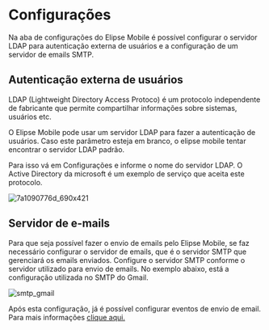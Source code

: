 # Configurações

Na aba de configurações do Elipse Mobile é possível configurar o servidor LDAP para autenticação externa de usuários e a configuração de um servidor de emails SMTP.

## Autenticação externa de usuários

LDAP (Lightweight Directory Access Protoco) é um protocolo independente de fabricante que permite compartilhar informações sobre sistemas, usuários etc.

O Elipse Mobile pode usar um servidor LDAP para fazer a autenticação de usuários.
Caso este parâmetro esteja em branco, o elipse mobile tentar encontrar o servidor LDAP padrão.

Para isso vá em Configurações e informe o nome do servidor LDAP. O Active Directory da microsoft é um exemplo de serviço que aceita este protocolo.

![7a1090776d_690x421](https://cloud.githubusercontent.com/assets/26389485/23913081/9a91761a-08c0-11e7-86a8-ba2203d4424d.png)


## Servidor de e-mails

  Para que seja possível fazer o envio de emails pelo Elipse Mobile, se faz necessário configurar o servidor de emails, que é o servidor SMTP que gerenciará os emails enviados.
  Configure o servidor SMTP conforme o servidor utilizado para envio de emails.
  No exemplo abaixo, está a configuração utilizada no SMTP do Gmail.

![smtp_gmail](https://cloud.githubusercontent.com/assets/26389485/23870246/99d9a56a-0804-11e7-8396-f8da5003b032.png)

  Após esta configuração, já é possível configurar eventos de envio de email. Para mais informações [clique aqui.](events.md#email)
